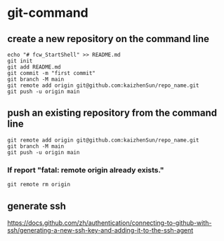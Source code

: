 # git-command
## create a new repository on the command line
```
echo "# fcw_StartShell" >> README.md
git init
git add README.md
git commit -m "first commit"
git branch -M main
git remote add origin git@github.com:kaizhenSun/repo_name.git
git push -u origin main
```
## push an existing repository from the command line
```
git remote add origin git@github.com:kaizhenSun/repo_name.git
git branch -M main
git push -u origin main
```
### If report "fatal: remote origin already exists."
```
git remote rm origin
```
## generate ssh
https://docs.github.com/zh/authentication/connecting-to-github-with-ssh/generating-a-new-ssh-key-and-adding-it-to-the-ssh-agent
